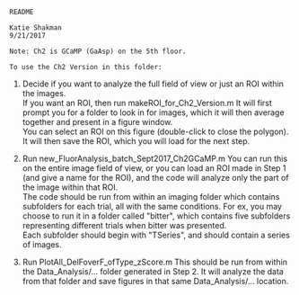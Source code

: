     README

    Katie Shakman
    9/21/2017

    Note: Ch2 is GCaMP (GaAsp) on the 5th floor. 

    To use the Ch2 Version in this folder: 

 1. Decide if you want to analyze the full field of view or just
    an ROI within the images.  
    If you want an ROI, then 
    run makeROI_for_Ch2_Version.m
    It will first prompt you for a folder to look in for images, which it 
    will then average together and present in a figure window.  
    You can select an ROI on this figure (double-click to close the 
    polygon).  It will then save the ROI, which you will load for the next 
    step. 
 
 2. Run new_FluorAnalysis_batch_Sept2017_Ch2GCaMP.m
    You can run this on the entire image field of view, or you can load an 
    ROI made in Step 1 (and give a name for the ROI), and the code will 
    analyze only the part of the image within that ROI.  
    The code should be run from within an imaging folder which contains 
    subfolders for each trial, all with the same conditions.  For ex, you
    may choose to run it in a folder called "bitter", which contains five
    subfolders representing different trials when bitter was presented.  
    Each subfolder should begin with "TSeries", and should contain a series
    of images.  
    
 3. Run PlotAll_DelFoverF_ofType_zScore.m
    This should be run from within the Data_Analysis/... folder generated 
    in Step 2.  It will analyze the data from that folder and save figures
    in that same Data_Analysis/... location.  
 
 